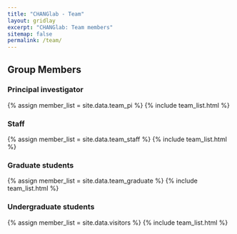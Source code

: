 ```yaml
---
title: "CHANGlab - Team"
layout: gridlay
excerpt: "CHANGlab: Team members"
sitemap: false
permalink: /team/
---
```


## Group Members

### Principal investigator
{% assign member_list = site.data.team_pi %}
{% include team_list.html %}

### Staff
{% assign member_list = site.data.team_staff %}
{% include team_list.html %}


### Graduate students
{% assign member_list = site.data.team_graduate %}
{% include team_list.html %}


### Undergraduate students
{% assign member_list = site.data.visitors %}
{% include team_list.html %}

